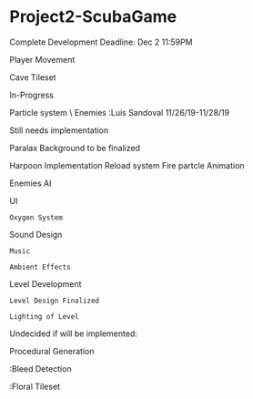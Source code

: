 # Project2-ScubaGame

Complete Development Deadline: Dec 2 11:59PM
  
  Player Movement
  
  Cave Tileset

In-Progress
  
  Particle system \ Enemies :Luis Sandoval 11/26/19-11/28/19

Still needs implementation
  
  Paralax Background to be finalized
 
 
  Harpoon Implementation
     Reload system
     Fire partcle
     Animation
  
  Enemies AI
 
  UI
    
    Oxygen System
  
  Sound Design
    
    Music
    
    Ambient Effects
    
  
  Level Development
    
    Level Design Finalized
    
    Lighting of Level
    
    
 
Undecided if will be implemented:
  
  Procedural Generation
  
  :Bleed Detection
  
  :Floral Tileset
 
